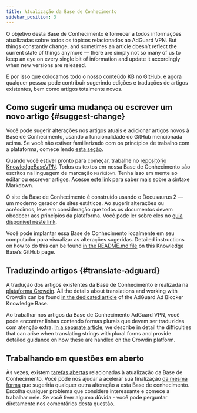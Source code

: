 ```yaml
---
title: Atualização da Base de Conhecimento
sidebar_position: 3
---
```


O objetivo desta Base de Conhecimento é fornecer a todos informações atualizadas sobre todos os tópicos relacionados ao AdGuard VPN. But things constantly change, and sometimes an article doesn’t reflect the current state of things anymore — there are simply not so many of us to keep an eye on every single bit of information and update it accordingly when new versions are released.

É por isso que colocamos todo o nosso conteúdo KB no [GitHub](https://github.com/AdguardTeam/KnowledgeBaseVPN), e agora qualquer pessoa pode contribuir sugerindo edições e traduções de artigos existentes, bem como artigos totalmente novos.

## Como sugerir uma mudança ou escrever um novo artigo {#suggest-change}

Você pode sugerir alterações nos artigos atuais e adicionar artigos novos à Base de Conhecimento, usando a funcionalidade do GitHub mencionada acima. Se você não estiver familiarizado com os princípios de trabalho com a plataforma, comece lendo [esta seção](https://docs.github.com/en).

Quando você estiver pronto para começar, trabalhe no [repositório KnowledgeBaseVPN](https://github.com/AdguardTeam/KnowledgeBaseVPN). Todos os textos em nossa Base de Conhecimento são escritos na linguagem de marcação `Markdown`. Tenha isso em mente ao editar ou escrever artigos. Acesse [este link](https://docs.github.com/en/get-started/writing-on-github/getting-started-with-writing-and-formatting-on-github/basic-writing-and-formatting-syntax) para saber mais sobre a sintaxe Markdown.

O site da Base de Conhecimento é construído usando o Docusaurus 2 — um moderno gerador de sites estáticos. Ao sugerir alterações ou acréscimos, leve em consideração que todos os documentos devem obedecer aos princípios da plataforma. Você pode ler sobre eles no [guia disponível neste link](https://docusaurus.io/docs/category/guides).

Você pode implantar essa Base de Conhecimento localmente em seu computador para visualizar as alterações sugeridas. Detailed instructions on how to do this can be found [in the README.md file](https://github.com/AdguardTeam/KnowledgeBaseVPN/blob/main/README) on this Knowledge Base’s GitHub page.

## Traduzindo artigos {#translate-adguard}

A tradução dos artigos existentes da Base de Conhecimento é realizada na [plataforma Crowdin](https://crowdin.com/project/adguard-vpn-knowledge-base). All the details about translations and working with Crowdin can be found [in the dedicated article](https://adguard.com/kb/miscellaneous/contribute/translate/program/) of the AdGuard Ad Blocker Knowledge Base.

Ao trabalhar nos artigos da Base de Conhecimento AdGuard VPN, você pode encontrar linhas contendo formas plurais que devem ser traduzidas com atenção extra. [In a separate article](https://adguard.com/kb/miscellaneous/contribute/translate/plural-forms/), we describe in detail the difficulties that can arise when translating strings with plural forms and provide detailed guidance on how these are handled on the Crowdin platform.

## Trabalhando em questões em aberto

Às vezes, existem [tarefas abertas](https://github.com/AdguardTeam/KnowledgeBaseVPN/issues/) relacionadas à atualização da Base de Conhecimento. Você pode nos ajudar a acelerar sua finalização [da mesma forma](#suggest-change) que sugeriria qualquer outra alteração a esta Base de conhecimento. Escolha qualquer problema que considere interessante e comece a trabalhar nele. Se você tiver alguma dúvida - você pode perguntar diretamente nos comentários desta questão.
